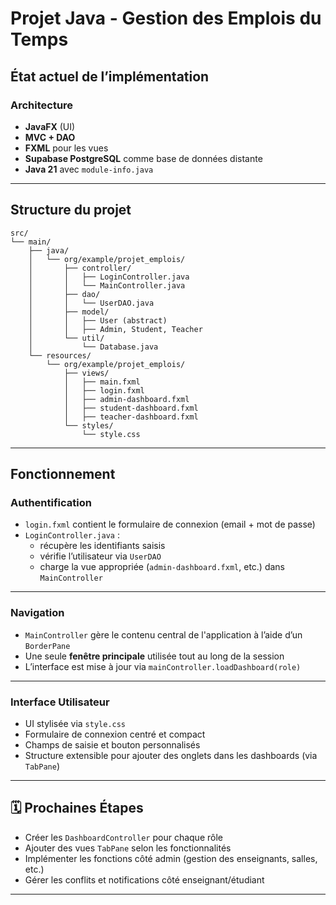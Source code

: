 # Projet Java - Gestion des Emplois du Temps

## État actuel de l’implémentation

### Architecture

- **JavaFX** (UI)
- **MVC + DAO**
- **FXML** pour les vues
- **Supabase PostgreSQL** comme base de données distante
- **Java 21** avec `module-info.java`

---

## Structure du projet

```
src/
└── main/
    ├── java/
    │   └── org/example/projet_emplois/
    │       ├── controller/
    │       │   ├── LoginController.java
    │       │   └── MainController.java
    │       ├── dao/
    │       │   └── UserDAO.java
    │       ├── model/
    │       │   ├── User (abstract)
    │       │   ├── Admin, Student, Teacher
    │       └── util/
    │           └── Database.java
    └── resources/
        └── org/example/projet_emplois/
            ├── views/
            │   ├── main.fxml
            │   ├── login.fxml
            │   ├── admin-dashboard.fxml
            │   ├── student-dashboard.fxml
            │   ├── teacher-dashboard.fxml
            └── styles/
                └── style.css
```

---

## Fonctionnement

### Authentification

- `login.fxml` contient le formulaire de connexion (email + mot de passe)
- `LoginController.java` :
  - récupère les identifiants saisis
  - vérifie l’utilisateur via `UserDAO`
  - charge la vue appropriée (`admin-dashboard.fxml`, etc.) dans `MainController`

---

### Navigation

- `MainController` gère le contenu central de l'application à l’aide d’un `BorderPane`
- Une seule **fenêtre principale** utilisée tout au long de la session
- L’interface est mise à jour via `mainController.loadDashboard(role)`

---

### Interface Utilisateur

- UI stylisée via `style.css`
- Formulaire de connexion centré et compact
- Champs de saisie et bouton personnalisés
- Structure extensible pour ajouter des onglets dans les dashboards (via `TabPane`)

---

## 🗓️ Prochaines Étapes

- Créer les `DashboardController` pour chaque rôle
- Ajouter des vues `TabPane` selon les fonctionnalités
- Implémenter les fonctions côté admin (gestion des enseignants, salles, etc.)
- Gérer les conflits et notifications côté enseignant/étudiant

---

